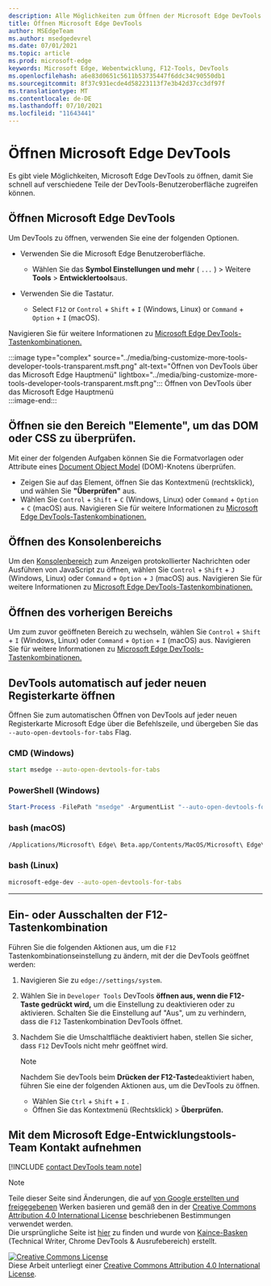 ```yaml
---
description: Alle Möglichkeiten zum Öffnen der Microsoft Edge DevTools.
title: Öffnen Microsoft Edge DevTools
author: MSEdgeTeam
ms.author: msedgedevrel
ms.date: 07/01/2021
ms.topic: article
ms.prod: microsoft-edge
keywords: Microsoft Edge, Webentwicklung, F12-Tools, DevTools
ms.openlocfilehash: a6e83d0651c5611b53735447f6ddc34c90550db1
ms.sourcegitcommit: 8f37c931ecde4d58223113f7e3b42d37cc3df97f
ms.translationtype: MT
ms.contentlocale: de-DE
ms.lasthandoff: 07/10/2021
ms.locfileid: "11643441"
---
```

<!-- Copyright Kayce Basques 

   Licensed under the Apache License, Version 2.0 (the "License");
   you may not use this file except in compliance with the License.
   You may obtain a copy of the License at

       https://www.apache.org/licenses/LICENSE-2.0

   Unless required by applicable law or agreed to in writing, software
   distributed under the License is distributed on an "AS IS" BASIS,
   WITHOUT WARRANTIES OR CONDITIONS OF ANY KIND, either express or implied.
   See the License for the specific language governing permissions and
   limitations under the License. -->
# <a name="open-microsoft-edge-devtools"></a>Öffnen Microsoft Edge DevTools  

Es gibt viele Möglichkeiten, Microsoft Edge DevTools zu öffnen, damit Sie schnell auf verschiedene Teile der DevTools-Benutzeroberfläche zugreifen können. 

## <a name="open-microsoft-edge-devtools"></a>Öffnen Microsoft Edge DevTools  

Um DevTools zu öffnen, verwenden Sie eine der folgenden Optionen.  

*   Verwenden Sie die Microsoft Edge Benutzeroberfläche.
    *  Wählen Sie das **Symbol Einstellungen und mehr** \( `...` \) > Weitere **Tools**  >   **Entwicklertools**aus.  
    
*   Verwenden Sie die Tastatur.  
    *   Select `F12` or `Control` + `Shift` + `I` \(Windows, Linux\) or `Command` + `Option` + `I` \(macOS\).  

Navigieren Sie für weitere Informationen zu [Microsoft Edge DevTools-Tastenkombinationen.][DevtoolsShortcutsIndex]  

:::image type="complex" source="../media/bing-customize-more-tools-developer-tools-transparent.msft.png" alt-text="Öffnen von DevTools über das Microsoft Edge Hauptmenü" lightbox="../media/bing-customize-more-tools-developer-tools-transparent.msft.png":::
   Öffnen von DevTools über das Microsoft Edge Hauptmenü  
:::image-end:::  

## <a name="open-the-elements-panel-to-inspect-the-dom-or-css"></a>Öffnen sie den Bereich "Elemente", um das DOM oder CSS zu überprüfen.  

Mit einer der folgenden Aufgaben können Sie die Formatvorlagen oder Attribute eines [Document Object Model](https://developer.mozilla.org/en-US/docs/Web/API/Document_Object_Model) \(DOM\)-Knotens überprüfen.

*   Zeigen Sie auf das Element, öffnen Sie das Kontextmenü \(rechtsklick\), und wählen Sie **"Überprüfen"** aus.  
*   Wählen Sie `Control` + `Shift` + `C` \(Windows, Linux\) oder `Command` + `Option` + `C` \(macOS\) aus. Navigieren Sie für weitere Informationen zu [Microsoft Edge DevTools-Tastenkombinationen.][DevtoolsShortcutsIndex]  

<!-- :::image type="complex" source="../media/bing-right-click-inspect.msft.png" alt-text="The Inspect option" lightbox="../media/bing-right-click-inspect.msft.png":::
   The **Inspect** option  
:::image-end:::  --> 

<!--Navigate to [Get Started With Viewing And Changing CSS][GetStartedCSS].  -->  

## <a name="open-the-console-panel"></a>Öffnen des Konsolenbereichs  

Um den [Konsolenbereich][DevtoolsConsoleIndex] zum Anzeigen protokollierter Nachrichten oder Ausführen von JavaScript zu öffnen, wählen Sie `Control` + `Shift` + `J` \(Windows, Linux\) oder `Command` + `Option` + `J` \(macOS\) aus. Navigieren Sie für weitere Informationen zu [Microsoft Edge DevTools-Tastenkombinationen.][DevtoolsShortcutsIndex]  

<!--Navigate to [Get Started With The Console][ConsoleGetStarted].  -->

## <a name="open-the-previous-panel"></a>Öffnen des vorherigen Bereichs  

Um zum zuvor geöffneten Bereich zu wechseln, wählen Sie `Control` + `Shift` + `I` \(Windows, Linux\) oder `Command` + `Option` + `I` \(macOS\) aus.  Navigieren Sie für weitere Informationen zu [Microsoft Edge DevTools-Tastenkombinationen.][DevtoolsShortcutsIndex]  

## <a name="auto-open-devtools-on-every-new-tab"></a>DevTools automatisch auf jeder neuen Registerkarte öffnen  

Öffnen Sie zum automatischen Öffnen von DevTools auf jeder neuen Registerkarte Microsoft Edge über die Befehlszeile, und übergeben Sie das `--auto-open-devtools-for-tabs` Flag.  

### [<a name="cmd-windows"></a>CMD (Windows)](#tab/cmd-Windows/)  

<a id="auto-open-devtools-command-line"></a>  

```cmd
start msedge --auto-open-devtools-for-tabs
```  

### [<a name="powershell-windows"></a>PowerShell (Windows)](#tab/powershell-Windows/)  

<a id="auto-open-devtools-command-line"></a>  

```powershell
Start-Process -FilePath "msedge" -ArgumentList "--auto-open-devtools-for-tabs"
```  

### [<a name="bash-macos"></a>bash (macOS)](#tab/bash-macos/)  

<a id="auto-open-devtools-command-line"></a>  

```bash
/Applications/Microsoft\ Edge\ Beta.app/Contents/MacOS/Microsoft\ Edge\ Beta --auto-open-devtools-for-tabs
```  

### [<a name="bash-linux"></a>bash (Linux)](#tab/bash-linux/)  

<a id="auto-open-devtools-command-line"></a>  

```bash
microsoft-edge-dev --auto-open-devtools-for-tabs
```  

* * *  

## <a name="toggle-the-f12-keyboard-shortcut-on-or-off"></a>Ein- oder Ausschalten der F12-Tastenkombination  

Führen Sie die folgenden Aktionen aus, um die `F12` Tastenkombinationseinstellung zu ändern, mit der die DevTools geöffnet werden:  

1.  Navigieren Sie zu `edge://settings/system`.  
1.  Wählen Sie in `Developer Tools` DevTools **öffnen aus, wenn die F12-Taste gedrückt wird,** um die Einstellung zu deaktivieren oder zu aktivieren. Schalten Sie die Einstellung auf "Aus", um zu verhindern, dass die `F12` Tastenkombination DevTools öffnet.  
1.  Nachdem Sie die Umschaltfläche deaktiviert haben, stellen Sie sicher, dass `F12` DevTools nicht mehr geöffnet wird.  
    
    > [!NOTE]
    > Nachdem Sie devTools beim **Drücken der F12-Taste**deaktiviert haben, führen Sie eine der folgenden Aktionen aus, um die DevTools zu öffnen.  
    > 
    > *   Wählen Sie `Ctrl` + `Shift` + `I` .  
    > *   Öffnen Sie das Kontextmenü \(Rechtsklick\) > **Überprüfen.**  
    
## <a name="getting-in-touch-with-the-microsoft-edge-devtools-team"></a>Mit dem Microsoft Edge-Entwicklungstools-Team Kontakt aufnehmen  

[!INCLUDE [contact DevTools team note](../includes/contact-devtools-team-note.md)]  

<!-- links -->  

[DevtoolsConsoleIndex]: ../console/index.md "Übersicht über die Konsole | Microsoft Docs"  
[DevtoolsShortcutsIndex]: ../shortcuts/index.md "Microsoft Edge DevTools-Tastenkombinationen | Microsoft-Dokumente"  

<!--[ConsoleGetStarted]: /microsoft-edge/devtools-guide-chromium/console/get-started ""  -->  
<!--[GetStartedCSS]: /microsoft-edge/devtools-guide-chromium/css "CSS"  -->

> [!NOTE]
> Teile dieser Seite sind Änderungen, die auf [von Google erstellten und freigegebenen][GoogleSitePolicies] Werken basieren und gemäß den in der [Creative Commons Attribution 4.0 International License][CCA4IL] beschriebenen Bestimmungen verwendet werden.  
> Die ursprüngliche Seite ist [hier](https://developers.google.com/web/tools/chrome-devtools/open) zu finden und wurde von [Kaince-Basken][KayceBasques] \(Technical Writer, Chrome DevTools \& Ausrufebereich\) erstellt.  

[![Creative Commons License][CCby4Image]][CCA4IL]  
Diese Arbeit unterliegt einer [Creative Commons Attribution 4.0 International License][CCA4IL].  

[CCA4IL]: https://creativecommons.org/licenses/by/4.0  
[CCby4Image]: https://i.creativecommons.org/l/by/4.0/88x31.png  
[GoogleSitePolicies]: https://developers.google.com/terms/site-policies  
[KayceBasques]: https://developers.google.com/web/resources/contributors#kayce-basques  
